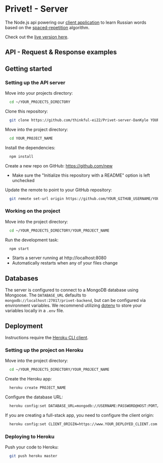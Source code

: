 # Privet! - Server

The Node.js api powering our [client application](https://github.com/thinkful-ei22/Privet-client-DanKyle) to learn Russian words based on the [spaced-repetition](https://en.wikipedia.org/wiki/Spaced_repetition) algorithm.

Check out the [live version here](https://privet-hello.herokuapp.com/).

## API - Request & Response examples

## Getting started

### Setting up the API server

Move into your projects directory:

```bash
  cd ~/YOUR_PROJECTS_DIRECTORY
```

Clone this repository:

```bash
  git clone https://github.com/thinkful-ei22/Privet-server-DanKyle YOUR_PROJECT_NAME
```

Move into the project directory:

```bash
  cd YOUR_PROJECT_NAME
```

Install the dependencies:

```bash
  npm install
```

Create a new repo on GitHub: https://github.com/new

* Make sure the "Initialize this repository with a README" option is left unchecked

Update the remote to point to your GitHub repository:

```bash
  git remote set-url origin https://github.com/YOUR_GITHUB_USERNAME/YOUR_REPOSITORY_NAME
```

### Working on the project

Move into the project directory:

```bash
  cd ~/YOUR_PROJECTS_DIRECTORY/YOUR_PROJECT_NAME
```

Run the development task:

```bash
  npm start
```

* Starts a server running at http://localhost:8080
* Automatically restarts when any of your files change

## Databases

The server is configured to connect to a MongoDB database using Mongoose. The `DATABASE_URL` defaults to `mongodb://localhost:27017/privet-backend`, but can be configured via environment variables. We recommend utilizing [dotenv](https://github.com/motdotla/dotenv) to store your variables locally in a `.env` file.

## Deployment

Instructions require the [Heroku CLI client](https://devcenter.heroku.com/articles/heroku-command-line).

### Setting up the project on Heroku

Move into the project directory:

```bash
  cd ~/YOUR_PROJECTS_DIRECTORY/YOUR_PROJECT_NAME
```

Create the Heroku app:

```bash
  heroku create PROJECT_NAME
```

Configure the database URL:

```bash
  heroku config:set DATABASE_URL=mongodb://USERNAME:PASSWORD@HOST:PORT/DATABASE_NAME
```

If you are creating a full-stack app, you need to configure the client origin:

```bash
  heroku config:set CLIENT_ORIGIN=https://www.YOUR_DEPLOYED_CLIENT.com
```

### Deploying to Heroku

Push your code to Heroku:

```bash
  git push heroku master
```
